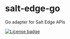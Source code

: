 # salt-edge-go
Go adapter for Salt Edge APIs

[![License badge](https://img.shields.io/badge/License-Apache%202.0-blue.svg)](LICENSE)
